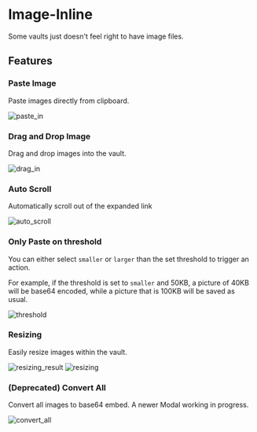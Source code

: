 # Image-Inline
Some vaults just doesn't feel right to have image files. 

## Features
### Paste Image
Paste images directly from clipboard.

![paste_in](https://raw.githubusercontent.com/ZackaryW/obsidian-image-inline/master/docs/paste_in.gif)

### Drag and Drop Image
Drag and drop images into the vault.

![drag_in](https://raw.githubusercontent.com/ZackaryW/obsidian-image-inline/master/docs/drag_in.gif)

### Auto Scroll
Automatically scroll out of the expanded link

![auto_scroll](https://raw.githubusercontent.com/ZackaryW/obsidian-image-inline/master/docs/auto_scroll.gif)

### Only Paste on threshold
You can either select `smaller` or `larger` than the set threshold to trigger an action. 

For example, if the threshold is set to `smaller` and 50KB, a picture of 40KB will be base64 encoded, while a picture that is 100KB will be saved as usual.

![threshold](https://raw.githubusercontent.com/ZackaryW/obsidian-image-inline/master/docs/threshold.png)


### Resizing
Easily resize images within the vault.

![resizing_result](https://github.com/user-attachments/assets/9193d272-9a72-49dd-a0cc-16f55b827705)
![resizing](https://raw.githubusercontent.com/ZackaryW/obsidian-image-inline/master/docs/resizing.gif)

### (Deprecated) Convert All 
Convert all images to base64 embed. A newer Modal working in progress.

![convert_all](https://raw.githubusercontent.com/ZackaryW/obsidian-image-inline/master/docs//convert_all.png)
